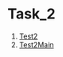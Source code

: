# Task_2
1. [Test2](https://github.com/Bublik202/Introduction-to-Java/blob/main/Classes/Ex2/Test2.java) </br>
2. [Test2Main](https://github.com/Bublik202/Introduction-to-Java/blob/main/Classes/Ex2/Test2Main.java) </br>
